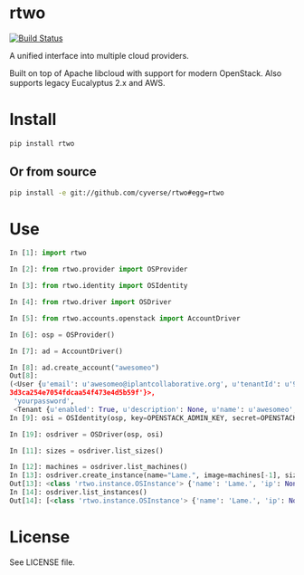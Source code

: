 rtwo
====

[![Build Status](https://travis-ci.org/cyverse/rtwo.svg?branch=master)](https://travis-ci.org/cyverse/rtwo)

A unified interface into multiple cloud providers.

Built on top of Apache libcloud with support for modern OpenStack. Also supports legacy Eucalyptus 2.x and AWS.

# Install #

```bash
pip install rtwo
```

## Or from source ##

```bash
pip install -e git://github.com/cyverse/rtwo#egg=rtwo
```

# Use #
```python
In [1]: import rtwo

In [2]: from rtwo.provider import OSProvider

In [3]: from rtwo.identity import OSIdentity

In [4]: from rtwo.driver import OSDriver

In [5]: from rtwo.accounts.openstack import AccountDriver

In [6]: osp = OSProvider()

In [7]: ad = AccountDriver()

In [8]: ad.create_account("awesomeo")
Out[8]:
(<User {u'email': u'awesomeo@iplantcollaborative.org', u'tenantId': u'97dfaaebb0d943baa0cfa7cbd3bf24d5', u'enabled': True, u'name': u'awesomeo', u'id': u'
3d3ca254e7054fdcaa54f473e4d5b59f'}>,
 'yourpassword',
 <Tenant {u'enabled': True, u'description': None, u'name': u'awesomeo', u'id': u'97dfaaebb0d943baa0cfa7cbd3bf24d5'}>)
In [9]: osi = OSIdentity(osp, key=OPENSTACK_ADMIN_KEY, secret=OPENSTACK_ADMIN_SECRET, user="awesomeo", auth_url="http://openstack-server.org:port/v2.0", password=ad.hashpass("awesomeo"), region_name="ValhallaRegion", ex_tenant_name="awesomeo", username="awesomeo")

In [19]: osdriver = OSDriver(osp, osi)

In [11]: sizes = osdriver.list_sizes()

In [12]: machines = osdriver.list_machines()
In [13]: osdriver.create_instance(name="Lame.", image=machines[-1], size=sizes[1])
Out[13]: <class 'rtwo.instance.OSInstance'> {'name': 'Lame.', 'ip': None, 'machine': {'alias': '7819f88b-b335-449d-b17f-ed3af350c918', 'provider': 'OpenStack', 'id': '7819f88b-b335-449d-b17f-ed3af350c918', 'name': 'Ubuntu 12.04 NoGui 4GB 64-bit bare'}, 'alias': '2b3a1021-aaed-439f-a6b6-5e6f1a9d1fd5', 'provider': 'OpenStack', 'id': '2b3a1021-aaed-439f-a6b6-5e6f1a9d1fd5', 'size': {'alias': '2', 'bandwidth': None, 'disk': 10, 'name': 'm1.small', 'price': 0.0, 'ram': 2048, 'id': 'm1.small', 'cpu': 1}}
In [14]: osdriver.list_instances()
Out[14]: [<class 'rtwo.instance.OSInstance'> {'name': 'Lame.', 'ip': None, 'machine': {'alias': '7819f88b-b335-449d-b17f-ed3af350c918', 'provider': 'OpenStack', 'id': '7819f88b-b335-449d-b17f-ed3af350c918', 'name': 'Ubuntu 12.04 NoGui 4GB 64-bit bare'}, 'alias': '2b3a1021-aaed-439f-a6b6-5e6f1a9d1fd5', 'provider': 'OpenStack', 'id': '2b3a1021-aaed-439f-a6b6-5e6f1a9d1fd5', 'size': {'alias': '2', 'bandwidth': None, 'disk': 10, 'name': 'm1.small', 'price': 0.0, 'ram': 2048, 'id': 'm1.small', 'cpu': 1}}]
```

# License

See LICENSE file.


